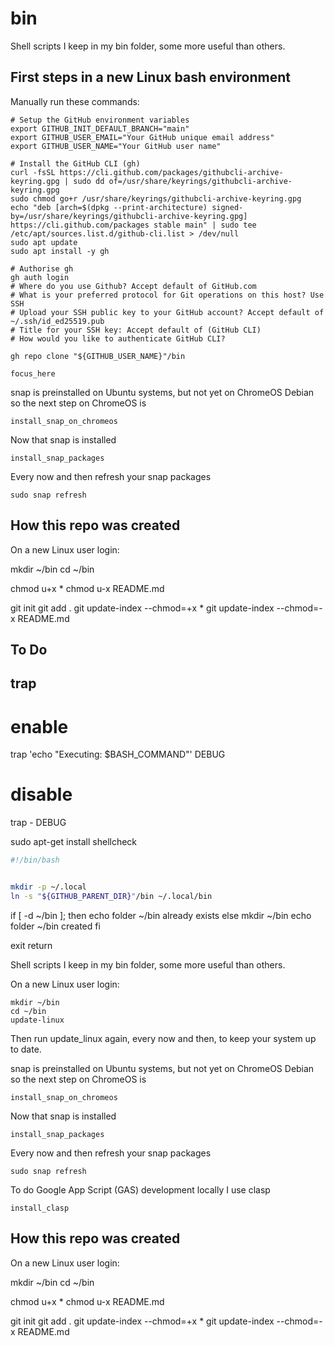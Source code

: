 # bin

Shell scripts I keep in my bin folder, some more useful than others.

## First steps in a new Linux bash environment

Manually run these commands:

```
# Setup the GitHub environment variables
export GITHUB_INIT_DEFAULT_BRANCH="main"
export GITHUB_USER_EMAIL="Your GitHub unique email address"
export GITHUB_USER_NAME="Your GitHub user name"

# Install the GitHub CLI (gh)
curl -fsSL https://cli.github.com/packages/githubcli-archive-keyring.gpg | sudo dd of=/usr/share/keyrings/githubcli-archive-keyring.gpg
sudo chmod go+r /usr/share/keyrings/githubcli-archive-keyring.gpg
echo "deb [arch=$(dpkg --print-architecture) signed-by=/usr/share/keyrings/githubcli-archive-keyring.gpg] https://cli.github.com/packages stable main" | sudo tee /etc/apt/sources.list.d/github-cli.list > /dev/null
sudo apt update
sudo apt install -y gh

# Authorise gh
gh auth login
# Where do you use Github? Accept default of GitHub.com
# What is your preferred protocol for Git operations on this host? Use SSH
# Upload your SSH public key to your GitHub account? Accept default of ~/.ssh/id_ed25519.pub
# Title for your SSH key: Accept default of (GitHub CLI)
# How would you like to authenticate GitHub CLI?

gh repo clone "${GITHUB_USER_NAME}"/bin

focus_here
```

snap is preinstalled on Ubuntu systems, but not yet on ChromeOS Debian so the next step on ChromeOS is

```
install_snap_on_chromeos
```

Now that snap is installed

```
install_snap_packages
```

Every now and then refresh your snap packages

```
sudo snap refresh
```

## How this repo was created

On a new Linux user login:

mkdir ~/bin
cd ~/bin

chmod u+x \*
chmod u-x README.md

git init
git add .
git update-index --chmod=+x \*
git update-index --chmod=-x README.md

## To Do

## trap

# enable

trap 'echo "Executing: $BASH_COMMAND"' DEBUG

# disable

trap - DEBUG

sudo apt-get install shellcheck

```bash
#!/bin/bash


mkdir -p ~/.local
ln -s "${GITHUB_PARENT_DIR}"/bin ~/.local/bin
```

if [ -d ~/bin ]; then
echo folder ~/bin already exists
else
mkdir ~/bin
echo folder ~/bin created
fi

exit
return

Shell scripts I keep in my bin folder, some more useful than others.

On a new Linux user login:

```
mkdir ~/bin
cd ~/bin
update-linux
```

Then run update_linux again, every now and then, to keep your system up to date.

snap is preinstalled on Ubuntu systems, but not yet on ChromeOS Debian so the next step on ChromeOS is

```
install_snap_on_chromeos
```

Now that snap is installed

```
install_snap_packages
```

Every now and then refresh your snap packages

```
sudo snap refresh
```

To do Google App Script (GAS) development locally I use clasp

```
install_clasp
```

## How this repo was created

On a new Linux user login:

mkdir ~/bin
cd ~/bin

chmod u+x \*
chmod u-x README.md

git init
git add .
git update-index --chmod=+x \*
git update-index --chmod=-x README.md
